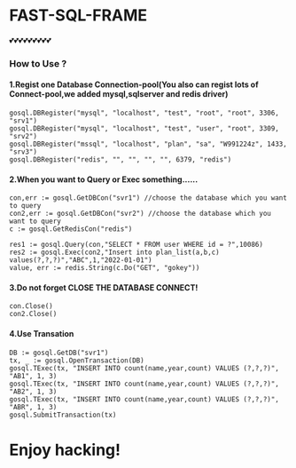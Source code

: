 
# FAST-SQL-FRAME
💕💕💕💕💕💕💕💕💕

### How to Use ?

#### 1.Regist one Database Connection-pool(You also can regist lots of Connect-pool,we added mysql,sqlserver and redis driver)
```` golang
gosql.DBRegister("mysql", "localhost", "test", "root", "root", 3306, "srv1")
gosql.DBRegister("mysql", "localhost", "test", "user", "root", 3309, "srv2")
gosql.DBRegister("mssql", "localhost", "plan", "sa", "W991224z", 1433, "srv3")
gosql.DBRegister("redis", "", "", "", "", 6379, "redis")
````
#### 2.When you want to Query or Exec something......
```` golang
con,err := gosql.GetDBCon("svr1") //choose the database which you want to query
con2,err := gosql.GetDBCon("svr2") //choose the database which you want to query
c := gosql.GetRedisCon("redis")

res1 := gosql.Query(con,"SELECT * FROM user WHERE id = ?",10086)
res2 := gosql.Exec(con2,"Insert into plan_list(a,b,c) values(?,?,?)","ABC",1,"2022-01-01")
value, err := redis.String(c.Do("GET", "gokey"))
````
#### 3.Do not forget CLOSE THE DATABASE CONNECT!
```` golang
con.Close()
con2.Close()
````

#### 4.Use Transation

```` golang
DB := gosql.GetDB("svr1")
tx, _ := gosql.OpenTransaction(DB)
gosql.TExec(tx, "INSERT INTO count(name,year,count) VALUES (?,?,?)", "AB1", 1, 3)
gosql.TExec(tx, "INSERT INTO count(name,year,count) VALUES (?,?,?)", "AB2", 1, 3)
gosql.TExec(tx, "INSERT INTO count(name,year,count) VALUES (?,?,?)", "ABR", 1, 3)
gosql.SubmitTransaction(tx)
````
# Enjoy hacking!
